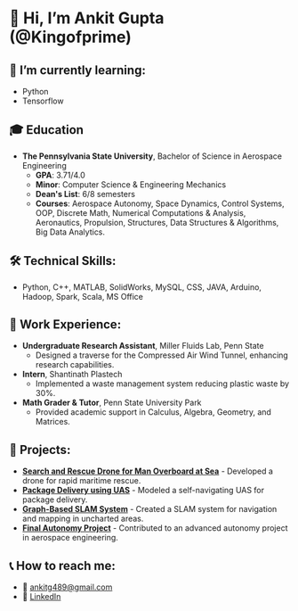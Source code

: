 # 👋 Hi, I’m Ankit Gupta (@Kingofprime)

## 🌱 I’m currently learning:
- Python
- Tensorflow

## 🎓 Education
- **The Pennsylvania State University**, Bachelor of Science in Aerospace Engineering
  - **GPA**: 3.71/4.0
  - **Minor**: Computer Science & Engineering Mechanics
  - **Dean's List**: 6/8 semesters
  - **Courses**: Aerospace Autonomy, Space Dynamics, Control Systems, OOP, Discrete Math, Numerical Computations & Analysis, Aeronautics, Propulsion, Structures, Data Structures & Algorithms, Big Data Analytics.

## 🛠️ Technical Skills:
- Python, C++, MATLAB, SolidWorks, MySQL, CSS, JAVA, Arduino, Hadoop, Spark, Scala, MS Office

## 💼 Work Experience:
- **Undergraduate Research Assistant**, Miller Fluids Lab, Penn State
  - Designed a traverse for the Compressed Air Wind Tunnel, enhancing research capabilities.
- **Intern**, Shantinath Plastech
  - Implemented a waste management system reducing plastic waste by 30%.
- **Math Grader & Tutor**, Penn State University Park
  - Provided academic support in Calculus, Algebra, Geometry, and Matrices.

## 🚀 Projects:
- [**Search and Rescue Drone for Man Overboard at Sea**](https://github.com/Nick-Giampetro/G.E.O.F.F-AERSP497) - Developed a drone for rapid maritime rescue.
- [**Package Delivery using UAS**](https://github.com/Nick-Giampetro/Package-Delivery-AERSP497Proj3) - Modeled a self-navigating UAS for package delivery.
- [**Graph-Based SLAM System**](https://github.com/Nick-Giampetro/SLAM-Method-AERSP497Proj2) - Created a SLAM system for navigation and mapping in uncharted areas.
- [**Final Autonomy Project**](https://github.com/JacksonFezell/Final-Autonomy-Project-AERSP497) - Contributed to an advanced autonomy project in aerospace engineering.

## 📞 How to reach me:
- 📧 ankitg489@gmail.com
- 🔗 [LinkedIn](https://linkedin.com/in/ankitg489)

<!---
Kingofprime/Kingofprime is a ✨ special ✨ repository because its `README.md` (this file) appears on your GitHub profile.
You can click the Preview link to take a look at your changes.
--->
